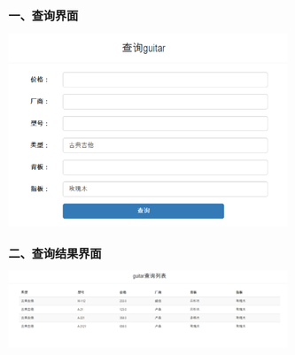 一、查询界面
------- 
![查询界面](https://github.com/DeathKL/mis2/blob/master/guitarV1/Img/1.png)

二、查询结果界面
------- 
![查询结果界面](https://github.com/DeathKL/mis2/blob/master/guitarV1/Img/2.png)
